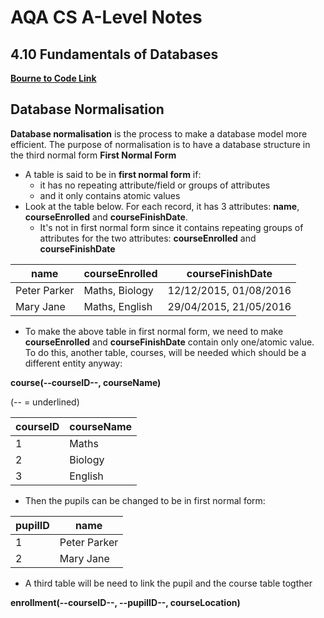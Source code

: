 # AQA CS A-Level Notes

## 4.10 Fundamentals of Databases

**[Bourne to Code Link](https://bournetocode.com/projects/AQA_A_Theory/pages/4-10.html)**

## Database Normalisation
**Database normalisation** is the process to make a database model more efficient. The purpose of normalisation is to have a database structure in the third normal form
**First Normal Form**
+ A table is said to be in **first normal form** if:
  + it has no repeating attribute/field or groups of attributes
  + and it only contains atomic values
+ Look at the table below. For each record, it has 3 attributes: **name**, **courseEnrolled** and **courseFinishDate**.
  + It's not in first normal form since it contains repeating groups of attributes for the two attributes: **courseEnrolled** and **courseFinishDate**
  
| name | courseEnrolled | courseFinishDate |
|--------|-------------|---------|
| Peter Parker | Maths, Biology | 12/12/2015, 01/08/2016 |
| Mary Jane | Maths, English | 29/04/2015, 21/05/2016 |

+ To make the above table in first normal form, we need to make **courseEnrolled** and **courseFinishDate** contain only one/atomic value. To do this, another table, courses, will be needed which should be a different entity anyway:

**course(--courseID--, courseName)**

(-- = underlined)

| courseID | courseName |
|--------|-------------|
| 1 | Maths |
| 2 | Biology |
| 3 | English |

+ Then the pupils can be changed to be in first normal form:

| pupilID | name |
|--------|-------------|
| 1 | Peter Parker |
| 2 | Mary Jane |

+ A third table will be need to link the pupil and the course table togther

**enrollment(--courseID--, --pupilID--, courseLocation)**

